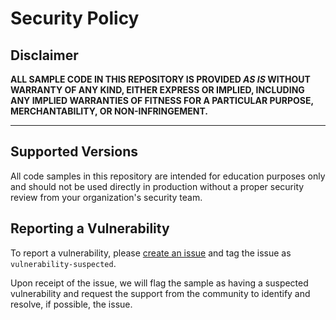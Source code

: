 # Security Policy

## Disclaimer

**ALL SAMPLE CODE IN THIS REPOSITORY IS PROVIDED *AS IS* WITHOUT WARRANTY OF ANY KIND, EITHER EXPRESS OR IMPLIED, INCLUDING ANY IMPLIED WARRANTIES OF FITNESS FOR A PARTICULAR PURPOSE, MERCHANTABILITY, OR NON-INFRINGEMENT.**

---

## Supported Versions

All code samples in this repository are intended for education purposes only and should not be used directly in production without a proper security review from your organization's security team.


## Reporting a Vulnerability

To report a vulnerability, please [create an issue](https://github.com/pnp/sp-dev-fx-webparts/issues/new/choose) and tag the issue as `vulnerability-suspected`.

Upon receipt of the issue, we will flag the sample as having a suspected vulnerability and request the support from the community to identify and resolve, if possible, the issue.
